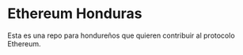 # Ethereum Honduras

Esta es una repo para hondureños que quieren contribuir al protocolo Ethereum.
